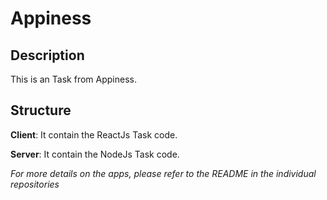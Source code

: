 # Appiness

## Description

This is an Task from Appiness. 


## Structure

**Client**: It contain the ReactJs Task code.

**Server**: It contain the NodeJs Task code.

_For more details on the apps, please refer to the README in the individual repositories_